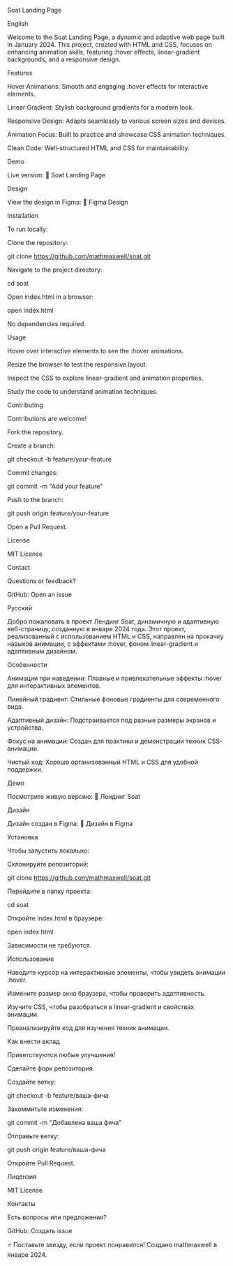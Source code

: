 Soat Landing Page



English

Welcome to the Soat Landing Page, a dynamic and adaptive web page built in January 2024. This project, created with HTML and CSS, focuses on enhancing animation skills, featuring :hover effects, linear-gradient backgrounds, and a responsive design.

Features





Hover Animations: Smooth and engaging :hover effects for interactive elements.



Linear Gradient: Stylish background gradients for a modern look.



Responsive Design: Adapts seamlessly to various screen sizes and devices.



Animation Focus: Built to practice and showcase CSS animation techniques.



Clean Code: Well-structured HTML and CSS for maintainability.

Demo

Live version:
🔗 Soat Landing Page

Design

View the design in Figma:
🎨 Figma Design

Installation

To run locally:





Clone the repository:

git clone https://github.com/mathmaxwell/soat.git



Navigate to the project directory:

cd soat



Open index.html in a browser:

open index.html

No dependencies required.

Usage





Hover over interactive elements to see the :hover animations.



Resize the browser to test the responsive layout.



Inspect the CSS to explore linear-gradient and animation properties.



Study the code to understand animation techniques.

Contributing

Contributions are welcome!





Fork the repository.



Create a branch:

git checkout -b feature/your-feature



Commit changes:

git commit -m "Add your feature"



Push to the branch:

git push origin feature/your-feature



Open a Pull Request.

License

MIT License

Contact

Questions or feedback?





GitHub: Open an issue



Русский

Добро пожаловать в проект Лендинг Soat, динамичную и адаптивную веб-страницу, созданную в январе 2024 года. Этот проект, реализованный с использованием HTML и CSS, направлен на прокачку навыков анимации, с эффектами :hover, фоном linear-gradient и адаптивным дизайном.

Особенности





Анимации при наведении: Плавные и привлекательные эффекты :hover для интерактивных элементов.



Линейный градиент: Стильные фоновые градиенты для современного вида.



Адаптивный дизайн: Подстраивается под разные размеры экранов и устройства.



Фокус на анимации: Создан для практики и демонстрации техник CSS-анимации.



Чистый код: Хорошо организованный HTML и CSS для удобной поддержки.

Демо

Посмотрите живую версию:
🔗 Лендинг Soat

Дизайн

Дизайн создан в Figma:
🎨 Дизайн в Figma

Установка

Чтобы запустить локально:





Склонируйте репозиторий:

git clone https://github.com/mathmaxwell/soat.git



Перейдите в папку проекта:

cd soat



Откройте index.html в браузере:

open index.html

Зависимости не требуются.

Использование





Наведите курсор на интерактивные элементы, чтобы увидеть анимации :hover.



Измените размер окна браузера, чтобы проверить адаптивность.



Изучите CSS, чтобы разобраться в linear-gradient и свойствах анимации.



Проанализируйте код для изучения техник анимации.

Как внести вклад

Приветствуются любые улучшения!





Сделайте форк репозитория.



Создайте ветку:

git checkout -b feature/ваша-фича



Закоммитьте изменения:

git commit -m "Добавлена ваша фича"



Отправьте ветку:

git push origin feature/ваша-фича



Откройте Pull Request.

Лицензия

MIT License

Контакты

Есть вопросы или предложения?





GitHub: Создать issue



⭐ Поставьте звезду, если проект понравился!
Создано mathmaxwell в январе 2024.
